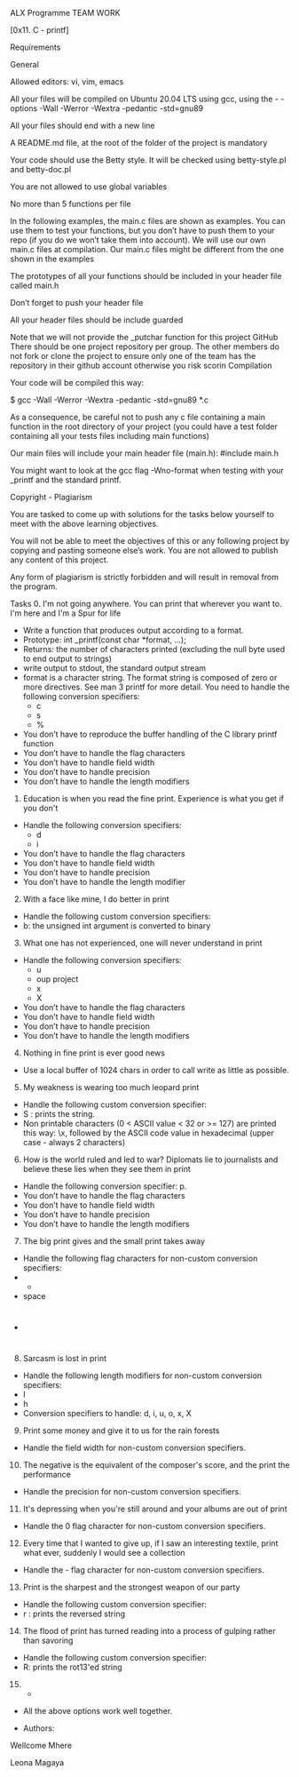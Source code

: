 ALX Programme TEAM WORK

[0x11. C - printf]

Requirements

General

Allowed editors: vi, vim, emacs

All your files will be compiled on Ubuntu 20.04 LTS using gcc, using the - - options -Wall -Werror -Wextra -pedantic -std=gnu89

All your files should end with a new line

A README.md file, at the root of the folder of the project is mandatory

Your code should use the Betty style. It will be checked using betty-style.pl and betty-doc.pl

You are not allowed to use global variables

No more than 5 functions per file

In the following examples, the main.c files are shown as examples. You can use them to test your functions, but you don’t have to push them to your repo (if you do we won’t take them into account). We will use our own main.c files at compilation. Our main.c files might be different from the one shown in the examples

The prototypes of all your functions should be included in your header file called main.h

Don’t forget to push your header file

All your header files should be include guarded

Note that we will not provide the _putchar function for this project
GitHub
There should be one project repository per group. The other members do not fork or clone the project to ensure only one of the team has the repository in their github account otherwise you risk scorin
Compilation

Your code will be compiled this way:

$ gcc -Wall -Werror -Wextra -pedantic -std=gnu89 *.c

As a consequence, be careful not to push any c file containing a main function in the root directory of your project (you could have a test folder containing all your tests files including main functions)

Our main files will include your main header file (main.h): #include main.h

You might want to look at the gcc flag -Wno-format when testing with your _printf and the standard printf.

Copyright - Plagiarism

You are tasked to come up with solutions for the tasks below yourself to meet with the above learning objectives.


You will not be able to meet the objectives of this or any following project by copying and pasting someone else’s work.
You are not allowed to publish any content of this project.

Any form of plagiarism is strictly forbidden and will result in removal from the program.

Tasks
0. I'm not going anywhere. You can print that wherever you want to. I'm here and I'm a Spur for life
- Write a function that produces output according to a format.
- Prototype: int _printf(const char *format, ...);
- Returns: the number of characters printed (excluding the null byte used to end output to strings)
- write output to stdout, the standard output stream
- format is a character string. The format string is composed of zero or more directives. See man 3 printf for more detail. You need to handle the following conversion specifiers:
    - c
    - s
    - %
- You don’t have to reproduce the buffer handling of the C library printf function
- You don’t have to handle the flag characters
- You don’t have to handle field width
- You don’t have to handle precision
- You don’t have to handle the length modifiers

1. Education is when you read the fine print. Experience is what you get if you don't
- Handle the following conversion specifiers:
    - d
    - i
- You don’t have to handle the flag characters
- You don’t have to handle field width
- You don’t have to handle precision
- You don’t have to handle the length modifier

2. With a face like mine, I do better in print
- Handle the following custom conversion specifiers:
- b: the unsigned int argument is converted to binary

3. What one has not experienced, one will never understand in print
- Handle the following conversion specifiers:
    - u
    - oup project
    - x
    - X
- You don’t have to handle the flag characters
- You don’t have to handle field width
- You don’t have to handle precision
- You don’t have to handle the length modifiers

4. Nothing in fine print is ever good news
- Use a local buffer of 1024 chars in order to call write as little as possible.
5. My weakness is wearing too much leopard print
- Handle the following custom conversion specifier:
- S : prints the string.
- Non printable characters (0 < ASCII value < 32 or >= 127) are printed this way: \x, followed by the ASCII code value in hexadecimal (upper case - always 2 characters)
6. How is the world ruled and led to war? Diplomats lie to journalists and believe these lies when they see them in print
- Handle the following conversion specifier: p.
- You don’t have to handle the flag characters
- You don’t have to handle field width
- You don’t have to handle precision
- You don’t have to handle the length modifiers
7. The big print gives and the small print takes away
- Handle the following flag characters for non-custom conversion specifiers:
- +
- space
- #
8. Sarcasm is lost in print
- Handle the following length modifiers for non-custom conversion specifiers:
- l
- h
- Conversion specifiers to handle: d, i, u, o, x, X
9. Print some money and give it to us for the rain forests
- Handle the field width for non-custom conversion specifiers.
10. The negative is the equivalent of the composer's score, and the print the performance
- Handle the precision for non-custom conversion specifiers.
11. It's depressing when you're still around and your albums are out of print
- Handle the 0 flag character for non-custom conversion specifiers.
12. Every time that I wanted to give up, if I saw an interesting textile, print what ever, suddenly I would see a collection
- Handle the - flag character for non-custom conversion specifiers.
13. Print is the sharpest and the strongest weapon of our party
- Handle the following custom conversion specifier:
- r : prints the reversed string
14. The flood of print has turned reading into a process of gulping rather than savoring
- Handle the following custom conversion specifier:
- R: prints the rot13'ed string
15. *

- All the above options work well together.


- Authors:


Wellcome Mhere


Leona Magaya
